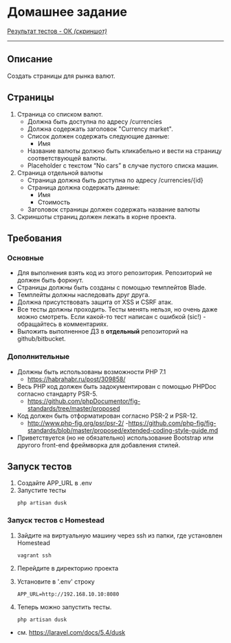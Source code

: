 # Домашнее задание

[Результат тестов - ОК *(скриншот)*](tests_result.jpg)

***

## Описание
Создать страницы для рынка валют.

## Страницы
1. Страница со списком валют.
    - Должна быть доступна по адресу /сurrencies
    - Должна содержать заголовок "Currency market".
    - Список должен содержать следующие данные:
        - Имя
    - Название валюты должно быть кликабельно и вести на страницу соответствующей валюты.
    - Placeholder с текстом “No cars” в случае пустого списка машин.
2. Страница отдельной валюты
    - Страница должна быть доступна по адресу /сurrencies/{id}
    - Страница должна содержать данные:
        - Имя
        - Стоимость
    - Заголовок страницы должен содержать название валюты
3. Скриншоты страниц должен лежать в корне проекта.

## Требования
### Основные
- Для выполнения взять код из этого репозитория. Репозиторий не должен быть форкнут.
- Страницы должны быть созданы с помощью темплейтов Blade.
- Темплейты должны наследовать друг друга.
- Должна присутствовать защита от XSS и CSRF атак.
- Все тесты должны проходить. Тесты менять нельзя, но очень даже можно смотреть. Если какой-то тест написан с ошибкой (sic!) - обращайтесь в комментариях.
- Выложить выполненное ДЗ в **отдельный** репозиторий на github/bitbucket.

### Дополнительные
- Должны быть использованы возможности PHP 7.1
    - https://habrahabr.ru/post/309858/
- Весь PHP код должен быть задокументирован с помощью PHPDoc согласно стандарту PSR-5.
    - https://github.com/phpDocumentor/fig-standards/tree/master/proposed
- Код должен быть отформатирован согласно PSR-2 и PSR-12.
    - http://www.php-fig.org/psr/psr-2/
    -https://github.com/php-fig/fig-standards/blob/master/proposed/extended-coding-style-guide.md
- Приветствуется (но не обязательно) использование Bootstrap или другого front-end фреймворка для добавления стилей.

## Запуск тестов
1. Создайте APP_URL в .env
2. Запустите тесты
    ```
    php artisan dusk
    ```

### Запуск тестов c Homestead
1. Зайдите на виртуальную машину через ssh из папки, где установлен Homestead
    ```
    vagrant ssh
    ```
2. Перейдите в директорию проекта

3. Установите в '.env' строку
    ```
    APP_URL=http://192.168.10.10:8080
    ```
4. Теперь можно запустить тесты.
    ```
    php artisan dusk
    ```

- см. https://laravel.com/docs/5.4/dusk